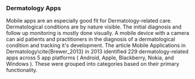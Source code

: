 ### Dermatology Apps

Mobile apps are an especially good fit for Dermatology-related care. Dermatological conditions are by nature visible. The initial diagnosis and follow up monitoring is mostly done visually. A mobile device with a camera can aid patients and practitioners in the diagnosis of a dermatological condition and tracking it's development. The article Mobile Applications in Dermatology\cite{Brewer_2013} in 2013 identified 229 dermatology-related apps across 5 app platforms ( Android, Apple, Blackberry, Nokia, and Windows ). These were grouped into categories based on their primary functionality.     